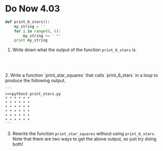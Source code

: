 # Do Now 4.03

```python
def print_6_stars(): 
	my_string = ''
	for i in range(0, 6): 
		my_string += ' *'
	print my_string
```

1. Write down what the output of the function `print_6_stars` is. 
<br>
<br>
<br>
2. Write a function  `print_star_squares` that calls `print_6_stars` in a loop to produce the following output. 

    ```
    >>>python3 print_stars.py
    * * * * * * 
    * * * * * * 
    * * * * * * 
    * * * * * * 
    * * * * * * 
    * * * * * * 
    ```

3. Rewrite the function `print_star_squares` without using `print_6_stars`. Note that there are two ways to get the above output, so just try doing both! 